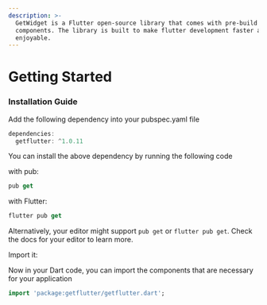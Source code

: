 ```yaml
---
description: >-
  GetWidget is a Flutter open-source library that comes with pre-build 1000+ UI
  components. The library is built to make flutter development faster and more
  enjoyable.
---
```


# Getting Started

### Installation Guide

 Add the following dependency into your pubspec.yaml file

```dart
dependencies:
  getflutter: ^1.0.11
```

You can install the above dependency by running the following code

with pub:

```dart
pub get
```

with Flutter:

```dart
flutter pub get
```

Alternatively, your editor might support `pub get` or `flutter pub get`. Check the docs for your editor to learn more.

Import it:

Now in your Dart code, you can import the components that are necessary for your application 

```dart
import 'package:getflutter/getflutter.dart';
```

